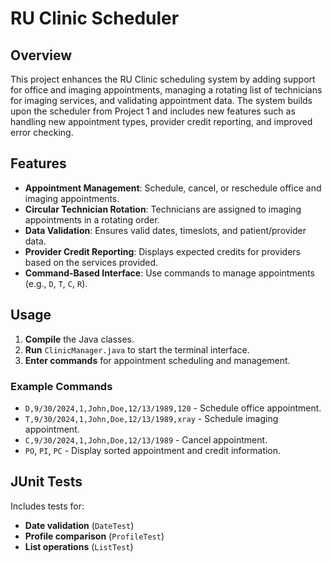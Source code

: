 # RU Clinic Scheduler

## Overview
This project enhances the RU Clinic scheduling system by adding support for office and imaging appointments, managing a rotating list of technicians for imaging services, and validating appointment data. The system builds upon the scheduler from Project 1 and includes new features such as handling new appointment types, provider credit reporting, and improved error checking.

## Features

- **Appointment Management**: Schedule, cancel, or reschedule office and imaging appointments.
- **Circular Technician Rotation**: Technicians are assigned to imaging appointments in a rotating order.
- **Data Validation**: Ensures valid dates, timeslots, and patient/provider data.
- **Provider Credit Reporting**: Displays expected credits for providers based on the services provided.
- **Command-Based Interface**: Use commands to manage appointments (e.g., `D`, `T`, `C`, `R`).

## Usage
1. **Compile** the Java classes.
2. **Run** `ClinicManager.java` to start the terminal interface.
3. **Enter commands** for appointment scheduling and management.

### Example Commands
- `D,9/30/2024,1,John,Doe,12/13/1989,120` - Schedule office appointment.
- `T,9/30/2024,1,John,Doe,12/13/1989,xray` - Schedule imaging appointment.
- `C,9/30/2024,1,John,Doe,12/13/1989` - Cancel appointment.
- `PO`, `PI`, `PC` - Display sorted appointment and credit information.

## JUnit Tests
Includes tests for:
- **Date validation** (`DateTest`)
- **Profile comparison** (`ProfileTest`)
- **List operations** (`ListTest`)
